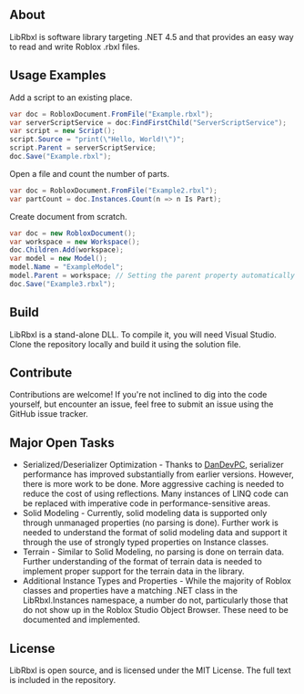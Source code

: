 ## About
LibRbxl is software library targeting .NET 4.5 and that provides an easy way to read and write Roblox .rbxl files.

## Usage Examples
Add a script to an existing place.
```csharp
var doc = RobloxDocument.FromFile("Example.rbxl");
var serverScriptService = doc:FindFirstChild("ServerScriptService");
var script = new Script();
script.Source = "print(\"Hello, World!\")";
script.Parent = serverScriptService;
doc.Save("Example.rbxl");
```
Open a file and count the number of parts.
```csharp
var doc = RobloxDocument.FromFile("Example2.rbxl");
var partCount = doc.Instances.Count(n => n Is Part);
```
Create document from scratch.
```csharp
var doc = new RobloxDocument();
var workspace = new Workspace();
doc.Children.Add(workspace);
var model = new Model();
model.Name = "ExampleModel";
model.Parent = workspace; // Setting the parent property automatically adds the instance as a child of the parent
doc.Save("Example3.rbxl");
```
## Build
LibRbxl is a stand-alone DLL. To compile it, you will need Visual Studio. Clone the repository locally and build it using the solution file.
## Contribute
Contributions are welcome! If you're not inclined to dig into the code yourself, but encounter an issue, feel free to submit an issue using the GitHub issue tracker.
## Major Open Tasks
* Serialized/Deserializer Optimization - Thanks to [DanDevPC](https://github.com/DanDevPC), serializer performance has improved substantially from earlier versions. However, there is more work to be done. More aggressive caching is needed to reduce the cost of using reflections. Many instances of LINQ code can be replaced with imperative code in performance-sensitive areas.
* Solid Modeling - Currently, solid modeling data is supported only through unmanaged properties (no parsing is done). Further work is needed to understand the format of solid modeling data and support it through the use of strongly typed properties on Instance classes.
* Terrain - Similar to Solid Modeling, no parsing is done on terrain data. Further understanding of the format of terrain data is needed to implement proper support for the terrain data in the library.
* Additional Instance Types and Properties - While the majority of Roblox classes and properties have a matching .NET class in the LibRbxl.Instances namespace, a number do not, particularly those that do not show up in the Roblox Studio Object Browser. These need to be documented and implemented.

## License
LibRbxl is open source, and is licensed under the MIT License. The full text is included in the repository.

